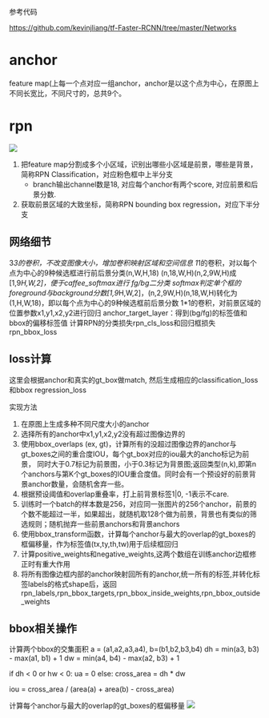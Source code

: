 参考代码

https://github.com/kevinjliang/tf-Faster-RCNN/tree/master/Networks



# anchor
feature map(上每一个点对应一组anchor，anchor是以这个点为中心，在原图上不同长宽比，不同尺寸的，总共9个。



# rpn

![](../目标检测/pic/2022-05-17-11-21-36.png)

1. 把feature map分割成多个小区域，识别出哪些小区域是前景，哪些是背景，简称RPN Classification，对应粉色框中上半分支
    * branch输出channel数是18, 对应每个anchor有两个score, 对应前景和后景分数.
2. 获取前景区域的大致坐标，简称RPN bounding box regression，对应下半分支


## 网络细节
3*3的卷积，不改变图像大小，增加卷积映射区域和空间信息
1*1的卷积，对以每个点为中心的9种候选框进行前后景分类(n,W,H,18)
(n,18,W,H)(n,2,9W,H)成[1,9*H,W,2]，便于caffee_softmax进行 fg/bg二分类
softmax判定单个框的foreground与background分数[1,9*H,W,2]，(n,2,9W,H)(n,18,W,H)转化为(1,H,W,18)，即以每个点为中心的9种候选框前后景分数
1*1的卷积，对前景区域的位置参数x1,y1,x2,y2进行回归
anchor_target_layer：得到(bg/fg)的标签值和bbox的偏移标签值
计算RPN的分类损失rpn_cls_loss和回归框损失rpn_bbox_loss

## loss计算
这里会根据anchor和真实的gt_box做match, 然后生成相应的classification_loss和bbox regression_loss

实现方法


1. 在原图上生成多种不同尺度大小的anchor
2. 选择所有的anchor中x1,y1,x2,y2没有超过图像边界的
3. 使用bbox_overlaps (ex, gt)，计算所有的没超过图像边界的anchor与gt_boxes之间的重合度IOU，每个gt_box对应的iou最大的ancho标记为前景， 同时大于0.7标记为前景图，小于0.3标记为背景图;返回类型(n,k),即第n个anchors与第K个gt_boxes的IOU重合度值。同时会有一个预设好的前景背景anchor数量，会随机舍弃一些。
4. 根据预设阈值和overlap重叠率，打上前背景标签1|0, -1表示不care.
5. 训练时一个batch的样本数是256，对应同一张图片的256个anchor，前景的个数不能超过一半，如果超出，就随机取128个做为前景，背景也有类似的筛选规则；随机抛弃一些前景anchors和背景anchors
6. 使用bbox_transform函数，计算每个anchor与最大的overlap的gt_boxes的框偏移量，作为标签值(tx,ty,th,tw)用于后续框回归
7. 计算positive_weights和negative_weights,这两个数组在训练anchor边框修正时有重大作用
8. 将所有图像边框内部的anchor映射回所有的anchor,统一所有的标签,并转化标签labels的格式shape后，返回rpn_labels,rpn_bbox_targets,rpn_bbox_inside_weights,rpn_bbox_outside_weights

## bbox相关操作
计算两个bbox的交集面积
a = (a1,a2,a3,a4), b=(b1,b2,b3,b4)
dh = min(a3, b3) - max(a1, b1) + 1
dw = min(a4, b4) - max(a2, b3) + 1

if dh < 0 or hw < 0:
    ua = 0
else:
    cross_area = dh * dw

iou = cross_area / (area(a) + area(b) - cross_area)

计算每个anchor与最大的overlap的gt_boxes的框偏移量
![](../目标检测/pic/2022-05-18-14-38-58.png)

